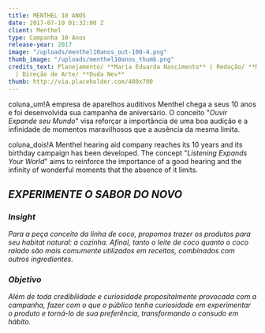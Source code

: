 ```yaml
---
title: MENTHEL 10 ANOS
date: 2017-07-10 01:32:00 Z
client: Menthel
type: Campanha 10 Anos
release-year: 2017
image: "/uploads/menthel10anos_out-100-4.png"
thumb_image: "/uploads/menthel10anos_thumb.png"
credits_text: Planejamento/ **Maria Eduarda Nascimento** | Redação/ **Monielle Souza**
  | Direção de Arte/ **Duda Nev**
thumb: http://via.placeholder.com/480x700
---
```


coluna_um!A empresa de aparelhos auditivos Menthel chega a seus 10 anos e foi desenvolvida sua campanha de aniversário. O conceito "*Ouvir Expande seu Mundo*" visa reforçar a importância de uma boa audição e a infinidade de momentos maravilhosos que a ausência da mesma limita.

coluna_dois!A Menthel hearing aid company reaches its 10 years and its birthday campaign has been developed. The concept "*Listening Expands Your World*" aims to reinforce the importance of a good hearing and the infinity of wonderful moments that the absence of it limits.

## *EXPERIMENTE O SABOR DO NOVO*

<div class="row margin-mobile">
<div class="col-sm-6" markdown="1">

### ***Insight***

*Para a peça conceito da linha de coco, propomos trazer os produtos para seu habitat natural: a cozinha. Afinal, tanto o leite de coco quanto o coco ralado são mais comumente utilizados em receitas, combinados com outros ingredientes.*

</div>

<div class="col-sm-6" markdown="1">

### ***Objetivo***

*Além de toda credibilidade e curiosidade propositalmente provocada com a campanha, fazer com o que o público tenha curiosidade em experimentar o produto e torná-lo de sua preferência, transformando o consudo em hábito.*

</div>
</div>
